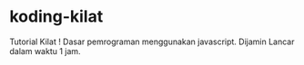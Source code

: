# koding-kilat
Tutorial Kilat ! Dasar pemrograman menggunakan javascript. Dijamin Lancar dalam waktu 1 jam.
